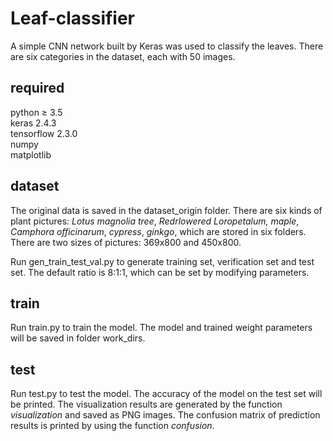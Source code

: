 # Leaf-classifier
A simple CNN network built by Keras was used to classify the leaves. There are six categories in the dataset, each with 50 images.

## required
python ≥ 3.5  
keras 2.4.3  
tensorflow 2.3.0  
numpy  
matplotlib  

## dataset
The original data is saved in the dataset_origin folder. There are six kinds of plant pictures: *Lotus magnolia tree*, *Redrlowered Loropetalum, maple*, *Camphora officinarum*, *cypress*, *ginkgo*, which are stored in six folders. There are two sizes of pictures: 369x800 and 450x800.  

Run gen_train_test_val.py to generate training set, verification set and test set. The default ratio is 8:1:1, which can be set by modifying parameters.

## train
Run train.py to train the model. The model and trained weight parameters will be saved in folder work_dirs.

## test
Run test.py to test the model. The accuracy of the model on the test set will be printed. The visualization results are generated by the function *visualization* and saved as PNG images. The confusion matrix of prediction results is printed by using the function *confusion*.

